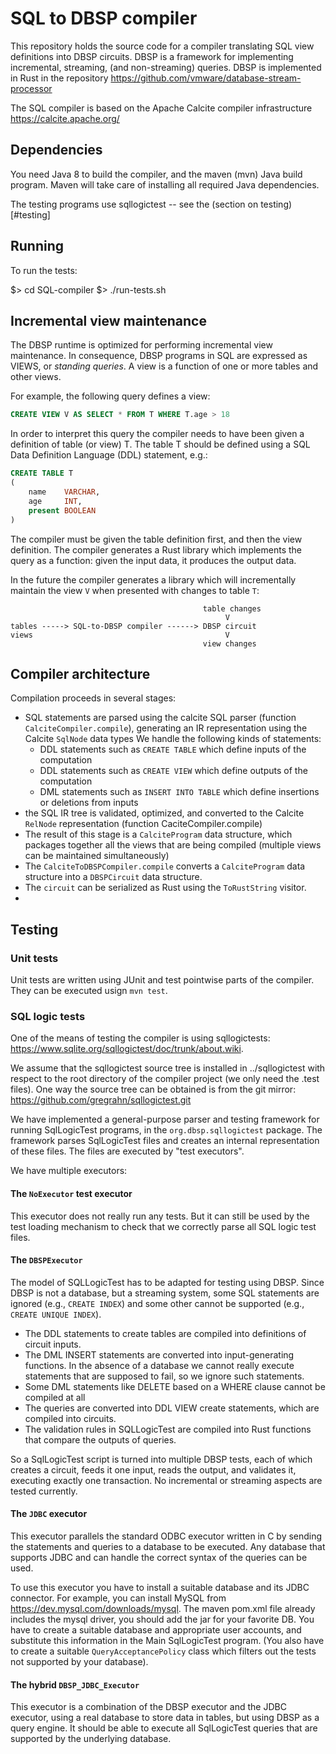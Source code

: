# SQL to DBSP compiler

This repository holds the source code for a compiler translating SQL
view definitions into DBSP circuits.  DBSP is a framework for
implementing incremental, streaming, (and non-streaming) queries.
DBSP is implemented in Rust in the repository
https://github.com/vmware/database-stream-processor

The SQL compiler is based on the Apache Calcite compiler
infrastructure https://calcite.apache.org/

## Dependencies

You need Java 8 to build the compiler, and the maven (mvn) Java build program.
Maven will take care of installing all required Java dependencies.

The testing programs use sqllogictest -- see the (section on testing)[#testing]

## Running

To run the tests:

$> cd SQL-compiler
$> ./run-tests.sh

## Incremental view maintenance

The DBSP runtime is optimized for performing incremental view
maintenance.  In consequence, DBSP programs in SQL are expressed as
VIEWS, or *standing queries*.  A view is a function of one or more
tables and other views.

For example, the following query defines a view:

```SQL
CREATE VIEW V AS SELECT * FROM T WHERE T.age > 18
```

In order to interpret this query the compiler needs to have been given
a definition of table (or view) T.  The table T should be defined
using a SQL Data Definition Language (DDL) statement, e.g.:

```SQL
CREATE TABLE T
(
    name    VARCHAR,
    age     INT,
    present BOOLEAN
)
```

The compiler must be given the table definition first, and then the
view definition.  The compiler generates a Rust library which
implements the query as a function: given the input data, it produces
the output data.

In the future the compiler generates a library which will
incrementally maintain the view `V` when presented with changes to
table `T`:

```
                                           table changes
                                                V
tables -----> SQL-to-DBSP compiler ------> DBSP circuit
views                                           V
                                           view changes
```

## Compiler architecture

Compilation proceeds in several stages:

- SQL statements are parsed using the calcite SQL parser (function `CalciteCompiler.compile`),
  generating an IR representation using the Calcite `SqlNode` data types
  We handle the following kinds of statements:
  - DDL statements such as `CREATE TABLE` which define inputs of the computation
  - DDL statements such as `CREATE VIEW` which define outputs of the computation
  - DML statements such as `INSERT INTO TABLE` which define insertions or deletions from inputs
- the SQL IR tree is validated, optimized, and converted to the Calcite `RelNode` representation
  (function CaciteCompiler.compile)
- The result of this stage is a `CalciteProgram` data structure, which packages together all the
  views that are being compiled (multiple views can be maintained simultaneously)
- The `CalciteToDBSPCompiler.compile` converts a `CalciteProgram` data structure into a `DBSPCircuit`
  data structure.
- The `circuit` can be serialized as Rust using the `ToRustString` visitor.
-

## Testing

### Unit tests

Unit tests are written using JUnit and test pointwise parts of the compiler.
They can be executed usign `mvn test`.

### SQL logic tests

One of the means of testing the compiler is using sqllogictests:
https://www.sqlite.org/sqllogictest/doc/trunk/about.wiki.

We assume that the sqllogictest source tree is installed in ../sqllogictest
with respect to the root directory of the compiler project
(we only need the .test files).  One way the source tree can be obtained
is from the git mirror: https://github.com/gregrahn/sqllogictest.git

We have implemented a general-purpose parser and testing framework for
running SqlLogicTest programs, in the `org.dbsp.sqllogictest` package.
The framework parses SqlLogicTest files and creates an internal
representation of these files.  The files are executed by "test executors".

We have multiple executors:

#### The `NoExecutor` test executor

This executor does not really run any tests.  But it can still be used
by the test loading mechanism to check that we correctly parse all
SQL logic test files.

#### The `DBSPExecutor`

The model of SQLLogicTest has to be adapted for testing using DBSP.
Since DBSP is not a database, but a streaming system, some SQL
statements are ignored (e.g., `CREATE INDEX`) and some other
cannot be supported (e.g., `CREATE UNIQUE INDEX`).

* The DDL statements to create tables are compiled into definitions of
circuit inputs.
* The DML INSERT statements are converted into input-generating functions.
  In the absence of a database we cannot really execute statements that
  are supposed to fail, so we ignore such statements.
* Some DML statements like DELETE based on a WHERE clause cannot be compiled at all
* The queries are converted into DDL VIEW create statements, which are
compiled into circuits.
* The validation rules in SQLLogicTest are compiled into Rust functions that compare
the outputs of queries.

So a SqlLogicTest script is turned into multiple DBSP tests, each of
which creates a circuit, feeds it one input, reads the output, and
validates it, executing exactly one transaction.  No incremental or
streaming aspects are tested currently.

#### The `JDBC` executor

This executor parallels the standard ODBC executor written in C by
sending the statements and queries to a database to be executed.  Any
database that supports JDBC and can handle the correct syntax of the
queries can be used.

To use this executor you have to install a suitable database and its
JDBC connector.  For example, you can install MySQL from
https://dev.mysql.com/downloads/mysql.  The maven pom.xml file already
includes the mysql driver, you should add the jar for your favorite
DB.  You have to create a suitable database and appropriate user
accounts, and substitute this information in the Main SqlLogicTest
program.  (You also have to create a suitable `QueryAcceptancePolicy`
class which filters out the tests not supported by your database).

#### The hybrid `DBSP_JDBC_Executor`

This executor is a combination of the DBSP executor and the JDBC
executor, using a real database to store data in tables, but using
DBSP as a query engine.  It should be able to execute all SqlLogicTest
queries that are supported by the underlying database.
